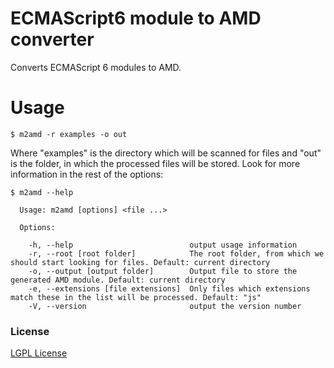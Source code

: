 ECMAScript6 module to AMD converter
==================

Converts ECMAScript 6 modules to AMD.

Usage
==================

```
$ m2amd -r examples -o out
```

Where "examples" is the directory which will be scanned for files and "out" is the folder, in which the processed files will be stored. Look for more information in the rest of the options:

```
$ m2amd --help

  Usage: m2amd [options] <file ...>

  Options:

    -h, --help                          output usage information
    -r, --root [root folder]            The root folder, from which we should start looking for files. Default: current directory
    -o, --output [output folder]        Output file to store the generated AMD module. Default: current directory
    -e, --extensions [file extensions]  Only files which extensions match these in the list will be processed. Default: "js"
    -V, --version                       output the version number
```

### License
[LGPL License](LICENSE.md)
